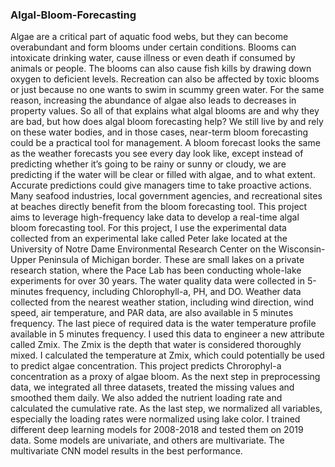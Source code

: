 ### Algal-Bloom-Forecasting
Algae are a critical part of aquatic food webs, but they can become overabundant and form blooms under certain conditions.
Blooms can intoxicate drinking water, cause illness or even death if consumed by animals or people. The blooms can also cause fish kills by drawing down oxygen to deficient levels. Recreation can also be affected by toxic blooms or just because no one wants to swim in scummy green water. For the same reason, increasing the abundance of algae also leads to decreases in property values.
So all of that explains what algal blooms are and why they are bad, but how does algal bloom forecasting help?  We still live by and rely on these water bodies, and in those cases, near-term bloom forecasting could be a practical tool for management. A bloom forecast looks the same as the weather forecasts you see every day look like, except instead of predicting whether it’s going to be rainy or sunny or cloudy, we are predicting if the water will be clear or filled with algae, and to what extent. Accurate predictions could give managers time to take proactive actions. Many seafood industries, local government agencies, and recreational sites at beaches directly benefit from the bloom forecasting tool.
This project aims to leverage high-frequency lake data to develop a real-time algal bloom forecasting tool. 
For this project, I use the experimental data collected from an experimental lake called Peter lake located at the University of Notre Dame Environmental Research Center on the Wisconsin-Upper Peninsula of Michigan border. These are small lakes on a private research station, where the Pace Lab has been conducting whole-lake experiments for over 30 years. The water quality data were collected in 5-minutes frequency, including Chlorophyll-a, PH, and DO. Weather data collected from the nearest weather station, including wind direction, wind speed, air temperature, and PAR data, are also available in 5 minutes frequency. The last piece of required data is the water temperature profile available in 5 minutes frequency. I used this data to engineer a new attribute called Zmix. The Zmix is the depth that water is considered thoroughly mixed. I calculated the temperature at Zmix, which could potentially be used to predict algae concentration. This project predicts Chrorophyl-a concentration as a proxy of algae bloom. 
As the next step in preprocessing data, we integrated all three datasets, treated the missing values and smoothed them daily. We also added the nutrient loading rate and calculated the cumulative rate. 
As the last step, we normalized all variables, especially the loading rates were normalized using lake color.
I trained different deep learning models for 2008-2018 and tested them on 2019 data. Some models are univariate, and others are multivariate.
The multivariate CNN model results in the best performance.
